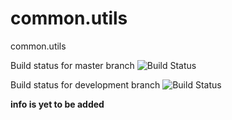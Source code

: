 # common.utils

common.utils


Build status for master branch ![Build Status](https://travis-ci.org/DarrylZero/common.utils.svg?branch=master) 

Build status for development branch ![Build Status](https://travis-ci.org/DarrylZero/common.utils.svg?branch=development)




**info is yet to be added**



